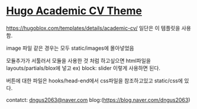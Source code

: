 # [Hugo Academic CV Theme](https://github.com/HugoBlox/theme-academic-cv)

https://hugoblox.com/templates/details/academic-cv/
일단은 이 템플릿을 사용함.

image 파일 같은 경우는 모두 static/images에 몰아넣었음

모듈추가가 서툴러서 모듈을 사용한 것 처럼 하고싶으면
html파일을 layouts/partials/blox에 넣고
ex) block: slider 이렇게 사용하면 된다.

버튼에 대한 파일은 hooks/head-end에서 css파일을 참조하고있고
static/css에 있다.

contatct: dngus2063@naver.com
blog:(https://blog.naver.com/dngus2063)
<!--START_SECTION:news-->


<!--END_SECTION:news-->
